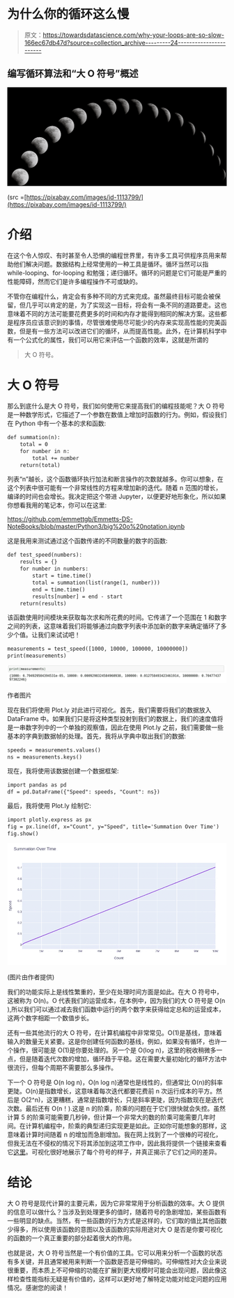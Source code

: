 # 为什么你的循环这么慢

> 原文：<https://towardsdatascience.com/why-your-loops-are-so-slow-166ec67db47d?source=collection_archive---------24----------------------->

## 编写循环算法和“大 O 符号”概述

![](img/abce267d495f9d13c8bfdedf7c8aa74b.png)

(src =[https://pixabay.com/images/id-1113799/](https://pixabay.com/images/id-1113799/)

# 介绍

在这个令人惊叹、有时甚至令人恐惧的编程世界里，有许多工具可供程序员用来帮助他们解决问题。数据结构上经常使用的一种工具是循环。循环当然可以指 while-looping、for-looping 和勉强；递归循环。循环的问题是它们可能是严重的性能障碍，然而它们是许多编程操作不可或缺的。

不管你在编程什么，肯定会有多种不同的方式来完成。虽然最终目标可能会被保留，但几乎可以肯定的是，为了实现这一目标，将会有一条不同的道路要走。这也意味着不同的方法可能要花费更多的时间和内存才能得到相同的解决方案。这些都是程序员应该意识到的事情，尽管很难使用尽可能少的内存来实现高性能的完美函数，但是有一些方法可以改进它们的循环，从而提高性能。此外，在计算机科学中有一个公式化的属性，我们可以用它来评估一个函数的效率，这就是所谓的

> 大 O 符号。

# 大 O 符号

那么到底什么是大 O 符号，我们如何使用它来提高我们的编程技能呢？大 O 符号是一种数学形式，它描述了一个参数在数值上增加时函数的行为。例如，假设我们在 Python 中有一个基本的求和函数:

```
def summation(n):
    total = 0
    for number in n:
        total += number
    return(total)
```

列表“n”越长，这个函数循环执行加法和断言操作的次数就越多。你可以想象，在这个列表中很可能有一个非常线性的方程来增加新的迭代。随着 n 范围的增长，编译的时间也会增长。我决定把这个带进 Jupyter，以便更好地形象化，所以如果你想看我用的笔记本，你可以在这里:

<https://github.com/emmettgb/Emmetts-DS-NoteBooks/blob/master/Python3/big%20o%20notation.ipynb>  

这是我用来测试通过这个函数传递的不同数量的数字的函数:

```
def test_speed(numbers):
    results = {}
    for number in numbers:
        start = time.time()
        total = summation(list(range(1, number)))
        end = time.time()
        results[number] = end - start
    return(results)
```

该函数使用时间模块来获取每次求和所花费的时间。它传递了一个范围在 1 和数字之间的列表，这意味着我们将能够通过向数字列表中添加新的数字来确定循环了多少个值。让我们来试试吧！

```
measurements = test_speed([1000, 10000, 100000, 10000000])
print(measurements)
```

![](img/7257e8cb20c22bdac8df681cc66e4140.png)

作者图片

现在我们将使用 Plot.ly 对此进行可视化。首先，我们需要将我们的数据放入 DataFrame 中。如果我们只是将这种类型投射到我们的数据上，我们的速度值将是一串数字列中的一个单独的观察值，因此在使用 Plot.ly 之前，我们需要做一些基本的字典到数据帧的处理。首先，我将从字典中取出我们的数据:

```
speeds = measurements.values()
ns = measurements.keys()
```

现在，我将使用该数据创建一个数据框架:

```
import pandas as pd
df = pd.DataFrame({"Speed": speeds, "Count": ns})
```

最后，我将使用 Plot.ly 绘制它:

```
import plotly.express as px
fig = px.line(df, x="Count", y="Speed", title='Summation Over Time')
fig.show()
```

![](img/d84fbb939205253eaebf2bb4d085870c.png)

(图片由作者提供)

我们的功能实际上是线性繁重的，至少在处理时间方面是如此。在大 O 符号中，这被称为 O(n)。O 代表我们的运营成本，在本例中，因为我们的大 O 符号是 O(n ),所以我们可以通过减去我们函数中运行的两个数字来获得给定总和的运营成本，这两个数字相距一个数值步长。

还有一些其他流行的大 O 符号，在计算机编程中非常常见。O(1)是基线，意味着输入的数量无关紧要。这是你创建任何函数的基线，例如，如果没有循环，也许一个操作，很可能是 O(1)是你要处理的。另一个是 O(log n)，这里的税收稍微多一点，但是随着迭代次数的增加，循环趋于平稳。这在需要大量初始化的循环方法中很流行，但每个周期不需要那么多操作。

下一个 O 符号是 O(n log n)，O(n log n)通常也是线性的，但通常比 O(n)的斜率更陡。O(n)是指数增长，这意味着每次迭代都要花费前 n 次运行成本的平方。然后是 O(2^n)，这更糟糕，通常是指数增长，只是斜率更陡，因为指数现在是迭代次数。最后还有 O(n！).这是 n 的阶乘，阶乘的问题在于它们很快就会失控。虽然计算 5 的阶乘可能需要几秒钟，但计算一个非常大的数的阶乘可能需要几年时间。在计算机编程中，阶乘的典型递归实现更是如此。正如你可能想象的那样，这意味着计算时间随着 n 的增加而急剧增加。我在网上找到了一个很棒的可视化，但我无法在不侵权的情况下将其添加到这项工作中，因此我将提供一个链接来查看它[这里](https://danielmiessler.com/images/big-o-chart-tutorial-bazar-aymptotic-notations-1.png)。可视化很好地展示了每个符号的样子，并真正揭示了它们之间的差异。

# 结论

大 O 符号是现代计算的主要元素，因为它非常常用于分析函数的效率。大 O 提供的信息可以做什么？当涉及到处理更多的值时，随着符号的急剧增加，某些函数有一些明显的缺点。当然，有一些函数的行为方式是这样的，它们取的值比其他函数少得多，所以使用该函数的意图以及该函数的实际用途对大 O 是否是你要可视化的函数的一个真正重要的部分起着很大的作用。

也就是说，大 O 符号当然是一个有价值的工具。它可以用来分析一个函数的状态有多关键，并且通常被用来判断一个函数是否是可伸缩的。可伸缩性对大企业来说很重要，而本质上不可伸缩的功能在扩展到更大规模时可能会出现问题，因此像这样检查性能指标无疑是有价值的，这样可以更好地了解特定功能对给定问题的应用情况。感谢您的阅读！